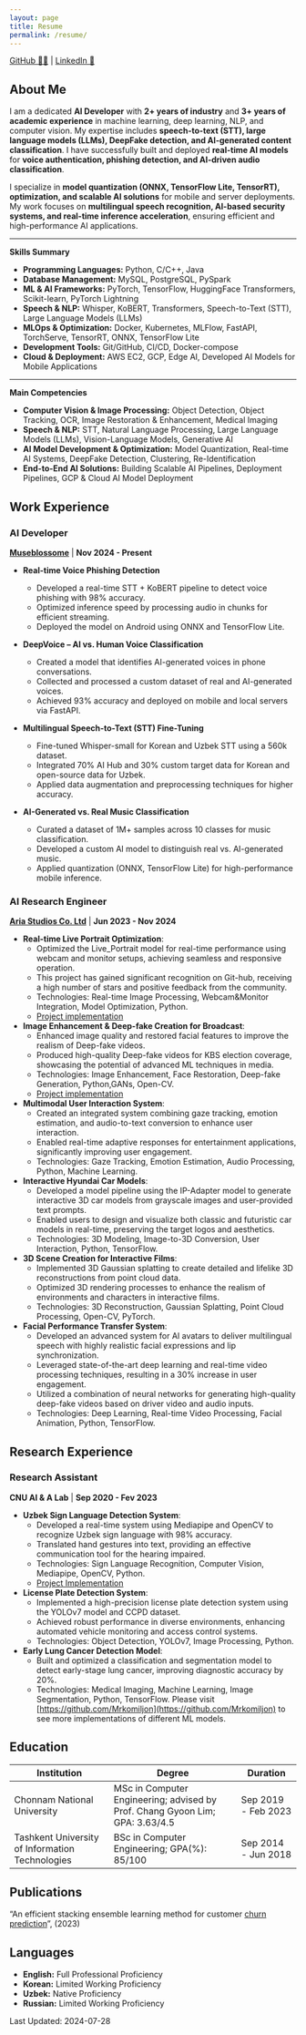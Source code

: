 ```yaml
---
layout: page
title: Resume
permalink: /resume/
---
```


[GitHub 🐱‍💻](https://github.com/Mrkomiljon) &#124;  [LinkedIn 🔗](https://www.linkedin.com/in/komiljon-mukhammadiev/)

## About Me

I am a dedicated **AI Developer** with **2+ years of industry** and **3+ years of academic experience** in machine learning, deep learning, NLP, and computer vision. My expertise includes **speech-to-text (STT), large language models (LLMs), DeepFake detection, and AI-generated content classification**. I have successfully built and deployed **real-time AI models** for **voice authentication, phishing detection, and AI-driven audio classification**.

I specialize in **model quantization (ONNX, TensorFlow Lite, TensorRT), optimization, and scalable AI solutions** for mobile and server deployments. My work focuses on **multilingual speech recognition, AI-based security systems, and real-time inference acceleration**, ensuring efficient and high-performance AI applications.

---

**Skills Summary**

- **Programming Languages:** Python, C/C++, Java  
- **Database Management:** MySQL, PostgreSQL, PySpark  
- **ML & AI Frameworks:** PyTorch, TensorFlow, HuggingFace Transformers, Scikit-learn, PyTorch Lightning  
- **Speech & NLP:** Whisper, KoBERT, Transformers, Speech-to-Text (STT), Large Language Models (LLMs)  
- **MLOps & Optimization:** Docker, Kubernetes, MLFlow, FastAPI, TorchServe, TensorRT, ONNX, TensorFlow Lite  
- **Development Tools:** Git/GitHub, CI/CD, Docker-compose  
- **Cloud & Deployment:** AWS EC2, GCP, Edge AI, Developed AI Models for Mobile Applications

---
**Main Competencies**

- **Computer Vision & Image Processing:** Object Detection, Object Tracking, OCR, Image Restoration & Enhancement, Medical Imaging  
- **Speech & NLP:** STT, Natural Language Processing, Large Language Models (LLMs), Vision-Language Models, Generative AI  
- **AI Model Development & Optimization:** Model Quantization, Real-time AI Systems, DeepFake Detection, Clustering, Re-Identification  
- **End-to-End AI Solutions:** Building Scalable AI Pipelines, Deployment Pipelines, GCP & Cloud AI Model Deployment 
  
## Work Experience

### **AI Developer**
**[Museblossome](https://info.museblossom.com/)** | **Nov 2024 - Present**

- **Real-time Voice Phishing Detection**  
  - Developed a real-time STT + KoBERT pipeline to detect voice phishing with 98% accuracy.  
  - Optimized inference speed by processing audio in chunks for efficient streaming.  
  - Deployed the model on Android using ONNX and TensorFlow Lite.  

- **DeepVoice – AI vs. Human Voice Classification**  
  - Created a model that identifies AI-generated voices in phone conversations.  
  - Collected and processed a custom dataset of real and AI-generated voices.  
  - Achieved 93% accuracy and deployed on mobile and local servers via FastAPI.  

- **Multilingual Speech-to-Text (STT) Fine-Tuning**  
  - Fine-tuned Whisper-small for Korean and Uzbek STT using a 560k dataset.  
  - Integrated 70% AI Hub and 30% custom target data for Korean and open-source data for Uzbek.  
  - Applied data augmentation and preprocessing techniques for higher accuracy.  

- **AI-Generated vs. Real Music Classification**  
  - Curated a dataset of 1M+ samples across 10 classes for music classification.  
  - Developed a custom AI model to distinguish real vs. AI-generated music.  
  - Applied quantization (ONNX, TensorFlow Lite) for high-performance mobile inference.  


### AI Research Engineer

**[Aria Studios Co. Ltd](https://showaria.com/)** &#124; **Jun 2023 - Nov 2024**

- **Real-time Live Portrait Optimization**:
    - Optimized the Live_Portrait model for real-time performance using webcam and monitor setups, achieving seamless and responsive operation.
    - This project has gained significant recognition on Git-hub, receiving a high number of stars and positive feedback from the community.
    - Technologies: Real-time Image Processing, Webcam&Monitor Integration, Model Optimization, Python.
    - [Project implementation](https://github.com/Mrkomiljon/Live_Portrait_Monitor)
- **Image Enhancement & Deep-fake Creation for Broadcast**:
    - Enhanced image quality and restored facial features to improve the realism of Deep-fake videos.
    - Produced high-quality Deep-fake videos for KBS election coverage, showcasing the potential of advanced ML techniques in media.
    - Technologies: Image Enhancement, Face Restoration, Deep-fake Generation, Python,GANs,  Open-CV.
    - [Project implementation](https://www.youtube.com/live/CGbvG8S7HHo)
- **Multimodal User Interaction System**:
    - Created an integrated system combining gaze tracking, emotion estimation, and audio-to-text conversion to enhance user interaction.
    - Enabled real-time adaptive responses for entertainment applications, significantly improving user engagement.
    - Technologies: Gaze Tracking, Emotion Estimation, Audio Processing, Python, Machine Learning.
- **Interactive Hyundai Car Models**:
    - Developed a model pipeline using the IP-Adapter model to generate interactive 3D car models from grayscale images and user-provided text prompts.
    - Enabled users to design and visualize both classic and futuristic car models in real-time, preserving the target logos and aesthetics.
    - Technologies: 3D Modeling, Image-to-3D Conversion, User Interaction, Python, TensorFlow.
- **3D Scene Creation for Interactive Films**:
    - Implemented 3D Gaussian splatting to create detailed and lifelike 3D reconstructions from point cloud data.
    - Optimized 3D rendering processes to enhance the realism of environments and characters in interactive films.
    - Technologies: 3D Reconstruction, Gaussian Splatting, Point Cloud Processing, Open-CV, PyTorch.
- **Facial Performance Transfer System**:
    - Developed an advanced system for AI avatars to deliver multilingual speech with highly realistic facial expressions and lip synchronization.
    - Leveraged state-of-the-art deep learning and real-time video processing techniques, resulting in a 30% increase in user engagement.
    - Utilized a combination of neural networks for generating high-quality deep-fake videos based on driver video and audio inputs.
    - Technologies: Deep Learning, Real-time Video Processing, Facial Animation, Python, TensorFlow.

## Research Experience

### Research Assistant

**CNU AI & A Lab** &#124; **Sep 2020 - Fev 2023**

- **Uzbek Sign Language Detection System**:
    -   Developed a real-time system using Mediapipe and OpenCV to recognize Uzbek sign language with 98% accuracy.
    -   Translated hand gestures into text, providing an effective communication tool for the hearing impaired.
    -   Technologies: Sign Language Recognition, Computer Vision, Mediapipe, OpenCV, Python.
    -   [Project Implementation](https://github.com/Mrkomiljon/uzbek-sign-language) 
- **License Plate Detection System**:
    -   Implemented a high-precision license plate detection system using the YOLOv7 model and CCPD dataset.
    -   Achieved robust performance in diverse environments, enhancing automated vehicle monitoring and access control systems.
    -   Technologies: Object Detection, YOLOv7, Image Processing, Python.
- **Early Lung Cancer Detection Model**:
    -   Built and optimized a classification and segmentation model to detect early-stage lung cancer, improving diagnostic accuracy by 20%.
    -   Technologies: Medical Imaging, Machine Learning, Image Segmentation, Python, TensorFlow.
Please visit [https://github.com/Mrkomiljon](https://github.com/Mrkomiljon) to see more implementations of different ML models.


## Education

| **Institution**                                 | **Degree**                                                                | **Duration**        |
| ----------------------------------------------- | ------------------------------------------------------------------------- | ------------------- |
| Chonnam National University                               | MSc in Computer Engineering; advised by Prof. Chang Gyoon Lim; GPA: 3.63/4.5 | Sep 2019 - Feb 2023 |
| Tashkent University of Information Technologies | BSc in Computer Engineering; GPA(%): 85/100                               | Sep 2014 - Jun 2018 |

## Publications
 “An efficient stacking ensemble learning method for customer [churn prediction](https://github.com/Mrkomiljon/Churn-prediction)”, (2023)


## Languages

- **English:** Full Professional Proficiency 
- **Korean:** Limited Working Proficiency 
- **Uzbek:** Native Proficiency
- **Russian:** Limited Working Proficiency

Last Updated: 2024-07-28
